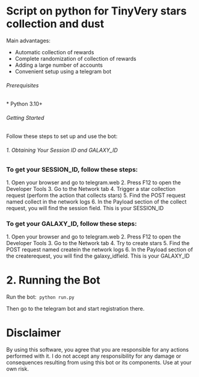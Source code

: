 # Script on python for TinyVery stars collection and dust


Main advantages:
+ Automatic collection of rewards
+ Complete randomization of collection of rewards
+ Adding a large number of accounts
+ Convenient setup using a telegram bot

<h6>Prerequisites</h6>
* Python 3.10+
<h6>Getting Started</h6>
Follow these steps to set up and use the bot:
<h6>1. Obtaining Your Session ID and GALAXY_ID</h6>
<h3>To get your SESSION_ID, follow these steps:</h3>
1. Open your browser and go to telegram.web
2. Press F12 to open the Developer Tools
3. Go to the Network tab
4. Trigger a star collection request (perform the action that collects stars)
5. Find the POST request named collect in the network logs
6. In the Payload section of the collect request, you will find the session field. This is your SESSION_ID
<h3>To get your GALAXY_ID, follow these steps:</h3>
1. Open your browser and go to telegram.web
2. Press F12 to open the Developer Tools
3. Go to the Network tab
4. Try to create stars
5. Find the POST request named createin the network logs
6. In the Payload section of the createrequest, you will find the galaxy_idfield. This is your GALAXY_ID

# 2. Running the Bot
Run the bot:
 <code>python run.py</code>

Then go to the telegram bot and start registration there.
# Disclaimer
By using this software, you agree that you are responsible for any actions performed with it. I do not accept any responsibility for any damage or consequences resulting from using this bot or its components. Use at your own risk.
